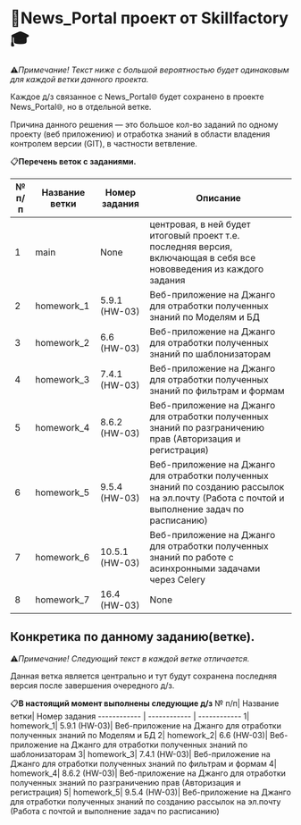 # 📰News_Portal проект от Skillfactory🎓
⚠️*Примечание! Текст ниже с большой вероятностью будет одинаковым для каждой ветки данного проекта.*

Каждое д/з связанное с News_Portal🌐 будет сохранено в проекте News_Portal🌐, но в отдельной ветке. 

Причина данного решения — это большое кол-во заданий по одному проекту (веб приложению) и отработка знаний в области владения контролем версии (GIT), в частности ветвление.

📋**Перечень веток с заданиями.**

№ п/п| Название ветки| Номер задания| Описание
------------ | ------------ | ------------ | -------------
1| main| None| центровая, в ней будет итоговый проект т.е. последняя версия, включающая в себя все нововведения из каждого задания
2| homework_1| 5.9.1 (HW-03)| Веб-приложение на Джанго для отработки полученных знаний по Моделям и БД
3| homework_2| 6.6 (HW-03)| Веб-приложение на Джанго для отработки полученных знаний по шаблонизаторам
4| homework_3| 7.4.1 (HW-03)| Веб-приложение на Джанго для отработки полученных знаний по фильтрам и формам
5| homework_4| 8.6.2 (HW-03)| Веб-приложение на Джанго для отработки полученных знаний по разграничению прав (Авторизация и регистрация)
6| homework_5| 9.5.4 (HW-03)| Веб-приложение на Джанго для отработки полученных знаний по созданию рассылок на эл.почту (Работа с почтой и выполнение задач по расписанию)
7| homework_6| 10.5.1 (HW-03)| Веб-приложение на Джанго для отработки полученных знаний по работе с асинхронными задачами через Celery
8| homework_7| 16.4 (HW-03)| None


## Конкретика по данному заданию(ветке).

⚠️*Примечание! Следующий текст в каждой ветке отличается.*

Данная ветка является центрально и тут будут сохранена последняя версия после завершения очередного д/з.

📋**В настоящий момент выполнены следующие д/з**
№ п/п| Название ветки| Номер задания
------------ | ------------ | ------------
1| homework_1| 5.9.1 (HW-03)| Веб-приложение на Джанго для отработки полученных знаний по Моделям и БД
2| homework_2| 6.6 (HW-03)| Веб-приложение на Джанго для отработки полученных знаний по шаблонизаторам
3| homework_3| 7.4.1 (HW-03)| Веб-приложение на Джанго для отработки полученных знаний по фильтрам и формам
4| homework_4| 8.6.2 (HW-03)| Веб-приложение на Джанго для отработки полученных знаний по разграничению прав (Авторизация и регистрация)
5| homework_5| 9.5.4 (HW-03)| Веб-приложение на Джанго для отработки полученных знаний по созданию рассылок на эл.почту (Работа с почтой и выполнение задач по расписанию)
